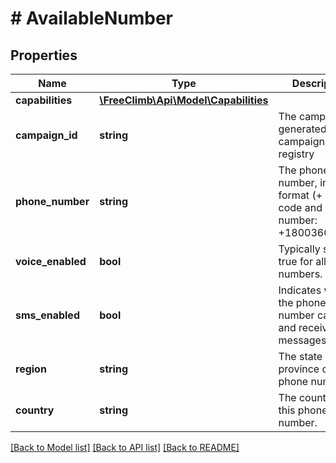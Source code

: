 # # AvailableNumber

## Properties

Name | Type | Description | Notes
------------ | ------------- | ------------- | -------------
**capabilities** | [**\FreeClimb\Api\Model\Capabilities**](Capabilities.md) |  | [optional]
**campaign_id** | **string** | The campaign ID generated by the campaign registry | [optional]
**phone_number** | **string** | The phone number, in E.164 format (+ country code and phone number: +18003608245). | [optional]
**voice_enabled** | **bool** | Typically set to true for all numbers. | [optional]
**sms_enabled** | **bool** | Indicates whether the phone number can send and receive SMS messages. | [optional]
**region** | **string** | The state or province of this phone number. | [optional]
**country** | **string** | The country of this phone number. | [optional]

[[Back to Model list]](../../README.md#models) [[Back to API list]](../../README.md#endpoints) [[Back to README]](../../README.md)
